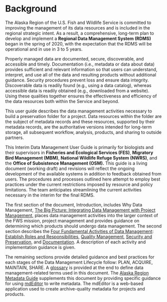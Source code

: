 # Background

The Alaska Region of the U.S. Fish and Wildlife Service is committed to improving the management of its data resources and is included in the regional strategic intent.  As a result, a comprehensive, long-term plan to develop and implement a **Regional Data Management System (RDMS)** began in the spring of 2020, with the expectation that the RDMS will be operational and in use in 3 to 5 years.&#x20;

Properly managed data are documented, secure, discoverable, and accessible and timely. Documentation (i.e., metadata or data about data) provides sufficient and relevant information so that users can understand, interpret, and use all of the data and resulting products without additional guidance. Security procedures prevent loss and ensure data integrity. Discoverable data is readily found (e.g., using a data catalog), whereas accessible data is readily obtained (e.g., downloaded from a website). Using these qualities together ensures the effectiveness and efficiency of the data resources both within the Service and beyond.&#x20;

This user guide describes the data management activities necessary to build a preservation folder for a project. Data resources within the folder are the subject of metadata records and these resources, supported by their metadata records, are the authoritative versions intended for long-term storage, all subsequent workflow, analysis, products, and sharing to outside partners. &#x20;

This Interim Data Management User Guide is primarily for biologists and their supervisors in **Fisheries and Ecological Services (FES)**, **Migratory Bird Management (MBM)**, **National Wildlife Refuge System (NWRS)**, and the **Office of Subsistence Management (OSM).** This guide is a living document (working draft) and revisions will reflect the ongoing development of the available systems in addition to feedback obtained from users. The procedures and processes outlined here attempt to employ best practices under the current restrictions imposed by resource and policy limitations.  The team anticipates streamlining the current activities necessary in the interim for the final RDMS.

The first section of the document, Introduction, includes Why Data Management, [The Big Picture: Integrating Data Management with Project Management](the-big-picture-integrating-data-management-with-project-management.md), places data management activities into the larger context of the FWS mission, project management and provides guidance on determining which products should undergo data management. The second section describes the [Four Fundamental Activities of Data Management](../four-fundamental-activities-of-data-management/): [Establish Roles and Responsibilities](../four-fundamental-activities-of-data-management/establish-roles-and-responsibilities.md), [Quality Management](../four-fundamental-activities-of-data-management/quality-management.md), [Security and Preservation](../four-fundamental-activities-of-data-management/security-and-preservation.md), and [Documentation](../four-fundamental-activities-of-data-management/documentation.md). A description of each activity and implementation guidance is given.

The remaining sections provide detailed guidance and best practices for each stages of the Data Management Lifecycle follow:  PLAN, ACQUIRE, MAINTAIN, SHARE.  A [glossary](../glossary.md) is provided at the end to define data management-related terms used in this document. The [Alaska Region Metadata Guide](https://ak-region-dst.gitbook.io/alaska-region-mdeditor-interim-user-guide/) supplements this document by providing specific guidance for using [mdEditor](https://www.mdeditor.org) to write metadata. The mdEditor is a web-based application used to create archive-quality metadata for projects and products.

